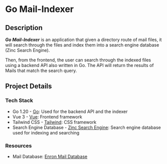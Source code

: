 # Go Mail-Indexer

## Description

***Go Mail-Indexer*** is an application that given a directory route of mail files, it will search through the files and 
index them into a search engine database (Zinc Search Engine).

Then, from the frontend, the user can search through the indexed files using a backend API also written in Go. 
The API will return the results of Mails that match the search query.

## Project Details

### Tech Stack

- Go 1.20 - [Go](https://go.dev/): Used for the backend API and the indexer
- Vue 3 - [Vue](https://v3.vuejs.org/): Frontend framework
- Tailwind CSS - [Tailwind](https://tailwindcss.com/): CSS framework
- Search Engine Database - [Zinc Search Engine](https://github.com/zincsearch/zincsearch/): Search engine database used for indexing and searching

### Resources

- Mail Database: [Enron Mail Database](http://www.cs.cmu.edu/~enron/enron_mail_20110402.tgz)

